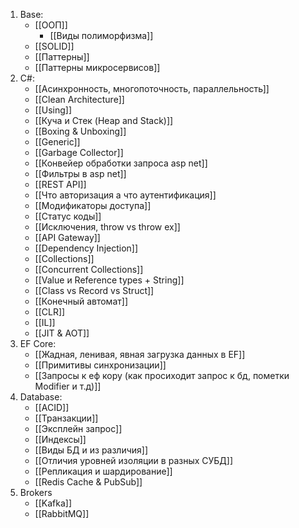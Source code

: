 1. Base:
	- [[ООП]]
		- [[Виды полиморфизма]]
	- [[SOLID]]
	- [[Паттерны]]
	- [[Паттерны микросервисов]]
2. С#:
	- [[Асинхронность, многопоточность, параллельность]]
	- [[Clean Architecture]]
	- [[Using]]
	- [[Куча и Стек (Heap and Stack)]]
	- [[Boxing & Unboxing]]
	- [[Generic]]
	- [[Garbage Collector]]
	- [[Конвейер обработки запроса asp net]]
	- [[Фильтры в asp net]]
	- [[REST API]]
	- [[Что авторизация а что аутентификация]]
	- [[Модификаторы доступа]]
	- [[Статус коды]]
	- [[Исключения, throw vs throw ex]]
	- [[API Gateway]]
	- [[Dependency Injection]]
	- [[Collections]]
	- [[Concurrent Collections]]
	- [[Value и Reference types + String]]
	- [[Class vs Record vs Struct]]
	- [[Конечный автомат]]
	- [[CLR]]
	- [[IL]]
	- [[JIT & AOT]]
3. EF Core:
	- [[Жадная, ленивая, явная загрузка данных в EF]]
	- [[Примитивы синхронизации]]
	- [[Запросы к еф кору (как просиходит запрос к бд, пометки Modifier и т.д)]]
4. Database:
	- [[ACID]]
	- [[Транзакции]]
	- [[Эксплейн запрос]]
	- [[Индексы]]
	- [[Виды БД и из различия]]
	- [[Отличия уровней изоляции в разных СУБД]]
	- [[Репликация и шардирование]]
	- [[Redis Cache & PubSub]]
5. Brokers
	- [[Kafka]]
	- [[RabbitMQ]]
